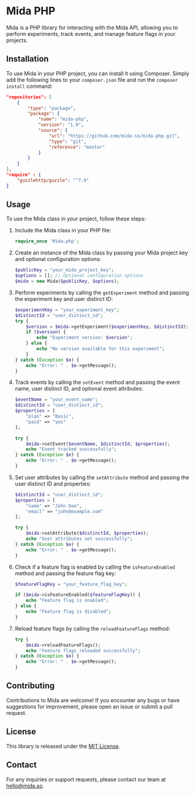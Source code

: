 # Mida PHP

Mida is a PHP library for interacting with the Mida API, allowing you to perform experiments, track events, and manage feature flags in your projects.

## Installation

To use Mida in your PHP project, you can install it using Composer. Simply add the following lines to your `composer.json` file and run the `composer install` command:

```json
"repositories": [
    {
        "type": "package",
        "package": {
            "name": "mida-php",
            "version": "1.0",
            "source": {
                "url": "https://github.com/mida-so/mida-php.git",
                "type": "git",
                "reference": "master"
            }
        }
    }
],
"require" : {
    "guzzlehttp/guzzle": "^7.0"
}
```

## Usage

To use the Mida class in your project, follow these steps:

1. Include the Mida class in your PHP file:
    ```php
    require_once 'Mida.php';
    ```

2. Create an instance of the Mida class by passing your Mida project key and optional configuration options:
    ```php
    $publicKey = "your_mida_project_key";
    $options = []; // Optional configuration options
    $mida = new Mida($publicKey, $options);
    ```

3. Perform experiments by calling the `getExperiment` method and passing the experiment key and user distinct ID:
    ```php
    $experimentKey = "your_experiment_key";
    $distinctId = "user_distinct_id";
    try {
        $version = $mida->getExperiment($experimentKey, $distinctId);
        if ($version) {
            echo "Experiment version: $version";
        } else {
            echo "No version available for this experiment";
        }
    } catch (Exception $e) {
        echo "Error: " . $e->getMessage();
    }
    ```

4. Track events by calling the `setEvent` method and passing the event name, user distinct ID, and optional event attributes:
    ```php
    $eventName = "your_event_name";
    $distinctId = "user_distinct_id";
    $properties = [
        "plan" => "Basic",
        "paid" => "yes"
    ];
    
    try {
        $mida->setEvent($eventName, $distinctId, $properties);
        echo "Event tracked successfully";
    } catch (Exception $e) {
        echo "Error: " . $e->getMessage();
    }
    ```

5. Set user attributes by calling the `setAttribute` method and passing the user distinct ID and properties:
    ```php
    $distinctId = "user_distinct_id";
    $properties = [
        "name" => "John Doe",
        "email" => "john@example.com"
    ];
    
    try {
        $mida->setAttribute($distinctId, $properties);
        echo "User attributes set successfully";
    } catch (Exception $e) {
        echo "Error: " . $e->getMessage();
    }
    ```

6. Check if a feature flag is enabled by calling the `isFeatureEnabled` method and passing the feature flag key:
    ```php
    $featureFlagKey = "your_feature_flag_key";
    
    if ($mida->isFeatureEnabled($featureFlagKey)) {
        echo "Feature flag is enabled";
    } else {
        echo "Feature flag is disabled";
    }
    ```

7. Reload feature flags by calling the `reloadFeatureFlags` method:
    ```php
    try {
        $mida->reloadFeatureFlags();
        echo "Feature flags reloaded successfully";
    } catch (Exception $e) {
        echo "Error: " . $e->getMessage();
    }
    ```

## Contributing

Contributions to Mida are welcome! If you encounter any bugs or have suggestions for improvement, please open an issue or submit a pull request.

## License

This library is released under the [MIT License](https://opensource.org/licenses/MIT).

## Contact

For any inquiries or support requests, please contact our team at hello@mida.so.
